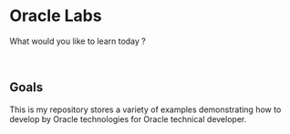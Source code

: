 # Oracle Labs
What would you like to learn today ?

<br>

## Goals
 This is my repository stores a variety of examples demonstrating how to develop by Oracle technologies for Oracle technical developer.


